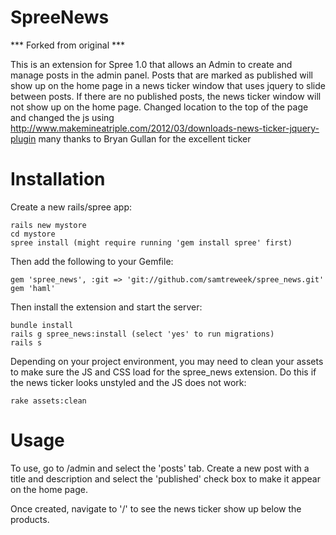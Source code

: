SpreeNews
=========

*** Forked from original ***

This is an extension for Spree 1.0 that allows an Admin to create and manage posts in the admin panel. Posts that are marked as published will show up on the home page in a news ticker window that uses jquery to slide between posts. If there are no published posts, the news ticker window will not show up on the home page. Changed location to the top of the page and changed the js using http://www.makemineatriple.com/2012/03/downloads-news-ticker-jquery-plugin many thanks to Bryan Gullan for the excellent ticker


Installation
=======

Create a new rails/spree app:

    rails new mystore
    cd mystore
    spree install (might require running 'gem install spree' first)

Then add the following to your Gemfile:

    gem 'spree_news', :git => 'git://github.com/samtreweek/spree_news.git'
    gem 'haml'

Then install the extension and start the server:

    bundle install
    rails g spree_news:install (select 'yes' to run migrations)
    rails s

Depending on your project environment, you may need to clean your assets to make sure the JS and CSS load for the spree_news extension. Do this if the news ticker looks unstyled and the JS does not work:

    rake assets:clean


Usage
=======

To use, go to /admin and select the 'posts' tab. Create a new post with a title and description and select the 'published' check box to make it appear on the home page.

Once created, navigate to '/' to see the news ticker show up below the products.
